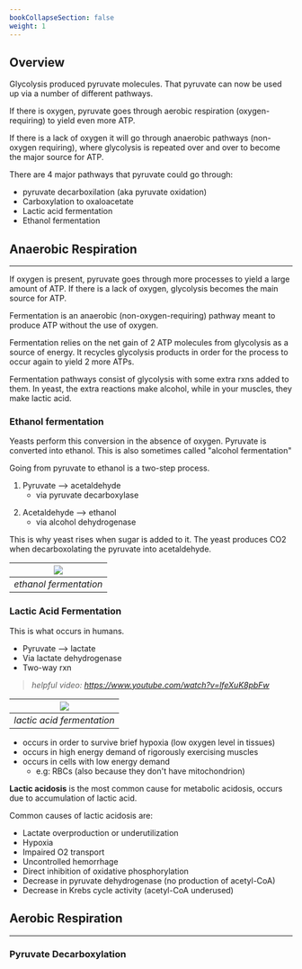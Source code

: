 ```yaml
---
bookCollapseSection: false
weight: 1
---
```


## **Overview**

Glycolysis produced pyruvate molecules. That pyruvate can now be used up via a number of different pathways.

If there is oxygen, pyruvate goes through aerobic respiration (oxygen-requiring) to yield even more ATP.

If there is a lack of oxygen it will go through anaerobic pathways (non-oxygen requiring), where glycolysis is repeated over and over to become the major source for ATP.

There are 4 major pathways that pyruvate could go through:

* pyruvate decarboxilation (aka pyruvate oxidation)
* Carboxylation to oxaloacetate
* Lactic acid fermentation
* Ethanol fermentation



## **Anaerobic Respiration**
---

If oxygen is present, pyruvate goes through more processes to yield a large amount of ATP. If there is a lack of oxygen, glycolysis becomes the main source for ATP.

Fermentation is an anaerobic (non-oxygen-requiring) pathway meant to produce ATP without the use of oxygen.

Fermentation relies on the net gain of 2 ATP molecules from glycolysis as a source of energy. It recycles glycolysis products in order for the process to occur again to yield 2 more ATPs.

Fermentation pathways consist of glycolysis with some extra rxns added to them. In yeast, the extra reactions make alcohol, while in your muscles, they make lactic acid.

### **Ethanol fermentation**

Yeasts perform this conversion in the absence of oxygen. Pyruvate is converted into ethanol. This is also sometimes called "alcohol fermentation"

Going from pyruvate to ethanol is a two-step process.

1. Pyruvate --> acetaldehyde
    * via pyruvate decarboxylase
<!-- -->
2. Acetaldehyde --> ethanol
    * via alcohol dehydrogenase

This is why yeast rises when sugar is added to it. The yeast produces CO2 when decarboxolating the pyruvate into acetaldehyde.

|![](https://cdn.kastatic.org/ka-perseus-images/95be5e3a235711613dca5377ed13113aa181c4a7.png)|
|:--:|
|*ethanol fermentation*|

### **Lactic Acid Fermentation**

This is what occurs in humans.

* Pyruvate --> lactate
* Via lactate dehydrogenase
* Two-way rxn

> *helpful video: https://www.youtube.com/watch?v=lfeXuK8pbFw*

|![](https://cdn.kastatic.org/ka-perseus-images/6cd39322c5448333812f01ca4e930b8af0c316c8.png)|
|:--:|
|*lactic acid fermentation*|

* occurs in order to survive brief hypoxia (low oxygen level in tissues)
* occurs in high energy demand of rigorously exercising muscles
* occurs in cells with low energy demand
    * e.g: RBCs (also because they don't have mitochondrion)


**Lactic acidosis** is the most common cause for metabolic acidosis, occurs due to accumulation of lactic acid.

Common causes of lactic acidosis are:

* Lactate overproduction or underutilization
* Hypoxia
* Impaired O2 transport
* Uncontrolled hemorrhage
* Direct inhibition of oxidative phosphorylation
* Decrease in pyruvate dehydrogenase (no production of acetyl-CoA)
* Decrease in Krebs cycle activity (acetyl-CoA underused)

## **Aerobic Respiration**
---

### **Pyruvate Decarboxylation**
